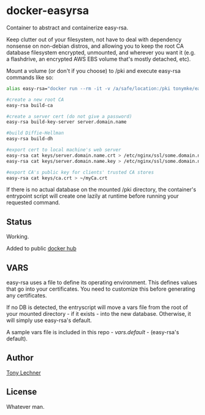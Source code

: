 # docker-easyrsa

Container to abstract and containerize easy-rsa. 

Keep clutter out of your filesystem, not have to deal with
dependency nonsense on non-debian distros, and allowing you to keep 
the root CA database filesystem encrypted, unmounted, and wherever you want it
 (e.g. a flashdrive, an encrypted AWS EBS volume that's mostly detached, etc).

Mount a volume (or don't if you choose) to /pki and execute easy-rsa commands 
like so:

```bash
alias easy-rsa="docker run --rm -it -v /a/safe/location:/pki tonymke/easy-rsa"

#create a new root CA
easy-rsa build-ca

#create a server cert (do not give a password)
easy-rsa build-key-server server.domain.name

#build Diffie-Hellman
easy-rsa build-dh

#export cert to local machine's web server
easy-rsa cat keys/server.domain.name.crt > /etc/nginx/ssl/some.domain.name.crt
easy-rsa cat keys/server.domain.name.key > /etc/nginx/ssl/some.domain.name.key

#export CA's public key for clients' trusted CA stores
easy-rsa cat keys/ca.crt > ~/myCa.crt
```

If there is no actual database on the mounted /pki directory, the container's
entrypoint script will create one lazily at runtime before running your
requested command.

## Status

Working. 

Added to public [docker hub](https://hub.docker.com/r/tonymke/easy-rsa/)

## VARS

easy-rsa uses a file to define its operating environment. This defines values 
that go into your certificates. You need to customize this before generating 
any certificates.

If no DB is detected, the entryscript will move a vars file from the root 
of your mounted directory - if it exists - into the new database. Otherwise,
it will simply use easy-rsa's default.

A sample vars file is included in this repo - _vars.default_ - 
(easy-rsa's default).

## Author

[Tony Lechner](https://tony-lechner.com)

## License

Whatever man.
